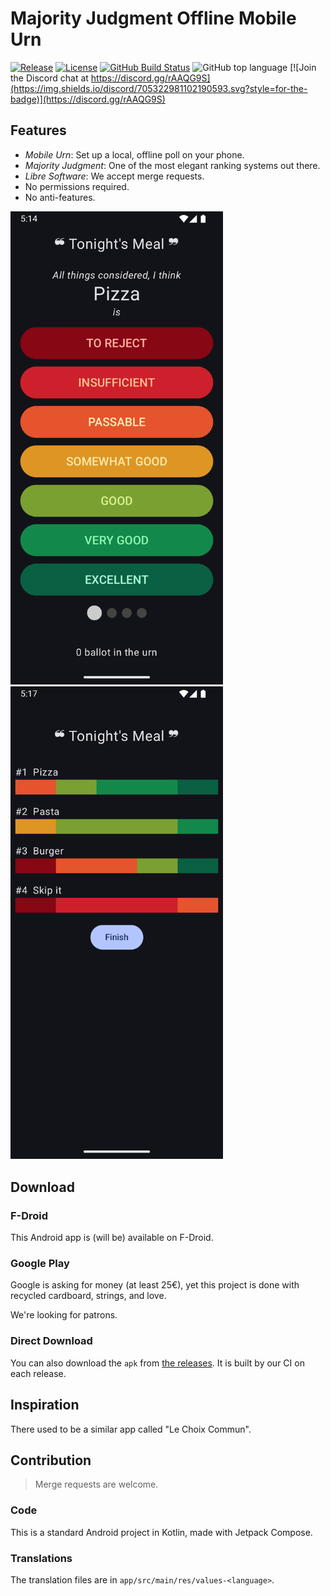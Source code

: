 # Majority Judgment Offline Mobile Urn


[![Release](https://img.shields.io/github/v/release/MieuxVoter/majority-judgment-offline-urn-android?sort=semver&style=for-the-badge)](https://github.com/MieuxVoter/majority-judgment-offline-urn-android/releases)
[![License](https://img.shields.io/github/license/MieuxVoter/majority-judgment-offline-urn-android?style=for-the-badge)](./LICENSE)
[![GitHub Build Status](https://img.shields.io/github/actions/workflow/status/MieuxVoter/majority-judgment-offline-urn-android/android.yml?style=for-the-badge)](https://github.com/MieuxVoter/majority-judgment-offline-urn-android/actions/workflows/android.yml)
![GitHub top language](https://img.shields.io/github/languages/top/MieuxVoter/majority-judgment-offline-urn-android?style=for-the-badge)
[![Join the Discord chat at https://discord.gg/rAAQG9S](https://img.shields.io/discord/705322981102190593.svg?style=for-the-badge)](https://discord.gg/rAAQG9S)


## Features

- *Mobile Urn*: Set up a local, offline poll on your phone.
- *Majority Judgment*: One of the most elegant ranking systems out there.
- *Libre Software*: We accept merge requests.
- No permissions required.
- No anti-features.

<p>
  <img src="metadata/en-US/images/phoneScreenshots/1.png" alt="Screenshot of the voting screen of the application." width="340px" />
  <img src="metadata/en-US/images/phoneScreenshots/2.png" alt="Screenshot of the results screen of the application" width="340px" />
</p>


## Download

### F-Droid

This Android app is (will be) available on F-Droid.

### Google Play

Google is asking for money (at least 25€), yet this project is done with recycled cardboard, strings, and love.

We're looking for patrons.


### Direct Download

You can also download the `apk` from [the releases](https://github.com/MieuxVoter/majority-judgment-offline-urn-android/releases).
It is built by our CI on each release.


## Inspiration

There used to be a similar app called "Le Choix Commun".


## Contribution

> Merge requests are welcome.

### Code

This is a standard Android project in Kotlin, made with Jetpack Compose.

### Translations

The translation files are in `app/src/main/res/values-<language>`.
